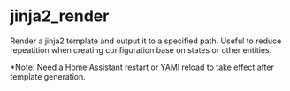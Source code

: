 # jinja2_render

Render a jinja2 template and output it to a specified path.
Useful to reduce repeatition when creating configuration base on states or other entities.

*Note: Need a Home Assistant restart or YAMl reload to take effect after template generation.

